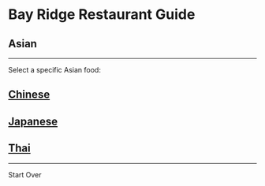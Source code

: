 # Bay Ridge Restaurant Guide
## Asian
---
Select a specific Asian food:
## [Chinese](../chinese.md)
## [Japanese](../japanese.md)
## [Thai](../thai.md)
---
Start Over
